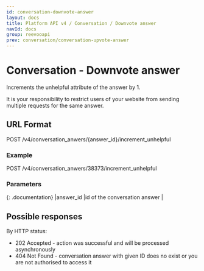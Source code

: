 ```yaml
---
id: conversation-downvote-answer
layout: docs
title: Platform API v4 / Conversation / Downvote answer
navId: docs
group: reevooapi
prev: conversation/conversation-upvote-answer
---
```


# Conversation - Downvote answer

Increments the unhelpful attribute of the answer by 1.

<div class="warning">
  It is your responsibility to restrict users of your website from sending multiple requests for the same answer.
</div>

## URL Format
POST /v4/conversation_anwers/{answer_id}/increment_unhelpful

### Example
POST /v4/conversation_anwers/38373/increment_unhelpful

### Parameters

{: .documentation}
|answer_id     |id of the conversation answer        |

## Possible responses

By HTTP status:

 * 202 Accepted - action was successful and will be processed asynchronously
 * 404 Not Found - conversation answer with given ID does no exist or you are not authorised to access it
